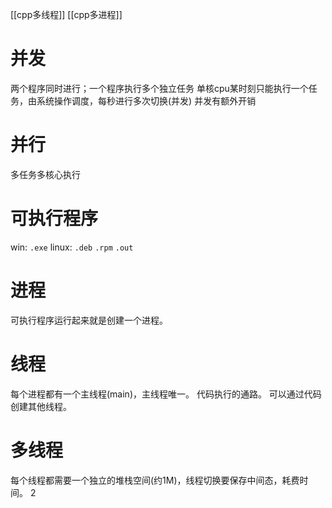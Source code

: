 [[cpp多线程]]
[[cpp多进程]]

# 并发
两个程序同时进行；一个程序执行多个独立任务
单核cpu某时刻只能执行一个任务，由系统操作调度，每秒进行多次切换(并发)
并发有额外开销

# 并行
多任务多核心执行

# 可执行程序
win: `.exe`
linux: `.deb` `.rpm` `.out`

# 进程
可执行程序运行起来就是创建一个进程。

# 线程
每个进程都有一个主线程(main)，主线程唯一。
代码执行的通路。
可以通过代码创建其他线程。

# 多线程
每个线程都需要一个独立的堆栈空间(约1M)，线程切换要保存中间态，耗费时间。
2